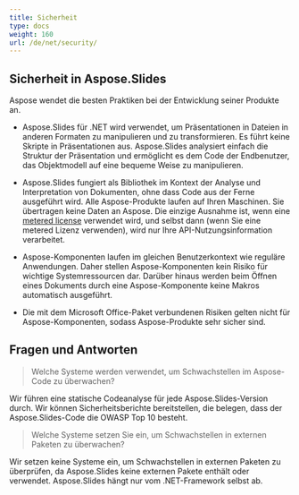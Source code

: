 ```yaml
---
title: Sicherheit
type: docs
weight: 160
url: /de/net/security/
---
```


## **Sicherheit in Aspose.Slides**

Aspose wendet die besten Praktiken bei der Entwicklung seiner Produkte an.

* Aspose.Slides für .NET wird verwendet, um Präsentationen in Dateien in anderen Formaten zu manipulieren und zu transformieren. Es führt keine Skripte in Präsentationen aus. Aspose.Slides analysiert einfach die Struktur der Präsentation und ermöglicht es dem Code der Endbenutzer, das Objektmodell auf eine bequeme Weise zu manipulieren.
* Aspose.Slides fungiert als Bibliothek im Kontext der Analyse und Interpretation von Dokumenten, ohne dass Code aus der Ferne ausgeführt wird. Alle Aspose-Produkte laufen auf Ihren Maschinen. Sie übertragen keine Daten an Aspose. Die einzige Ausnahme ist, wenn eine [metered license](https://purchase.aspose.com/faqs/licensing/metered) verwendet wird, und selbst dann (wenn Sie eine metered Lizenz verwenden), wird nur Ihre API-Nutzungsinformation verarbeitet.

* Aspose-Komponenten laufen im gleichen Benutzerkontext wie reguläre Anwendungen. Daher stellen Aspose-Komponenten kein Risiko für wichtige Systemressourcen dar. Darüber hinaus werden beim Öffnen eines Dokuments durch eine Aspose-Komponente keine Makros automatisch ausgeführt.

* Die mit dem Microsoft Office-Paket verbundenen Risiken gelten nicht für Aspose-Komponenten, sodass Aspose-Produkte sehr sicher sind.

## Fragen und Antworten

> Welche Systeme werden verwendet, um Schwachstellen im Aspose-Code zu überwachen?

Wir führen eine statische Codeanalyse für jede Aspose.Slides-Version durch. Wir können Sicherheitsberichte bereitstellen, die belegen, dass der Aspose.Slides-Code die OWASP Top 10 besteht.

> Welche Systeme setzen Sie ein, um Schwachstellen in externen Paketen zu überwachen?

Wir setzen keine Systeme ein, um Schwachstellen in externen Paketen zu überprüfen, da Aspose.Slides keine externen Pakete enthält oder verwendet. Aspose.Slides hängt nur vom .NET-Framework selbst ab.
